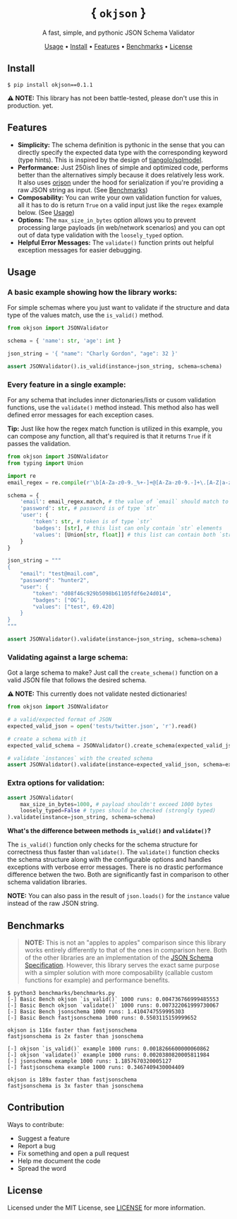 <div align="center">
    <h1>{ <code>okjson</code> }</h1>
    <p>A fast, simple, and pythonic JSON Schema Validator</p>
    <a href="#usage">Usage</a> • <a href="#install">Install</a> • <a href="#features">Features</a> • <a href="#benchmarks">Benchmarks</a> • <a href="#license">License</a>
</div>

## Install

```
$ pip install okjson==0.1.1
```

**⚠️ NOTE:** This library has not been battle-tested, please don't use this in production. yet.

## Features

- **Simplicity:** The schema definition is pythonic in the sense that you can directly specify the expected data type with the corresponding keyword (type hints). This is inspired by the design of [tiangolo/sqlmodel](https://github.com/tiangolo/sqlmodel).
- **Performance:** Just 250ish lines of simple and optimized code, performs better than the alternatives simply because it does relatively less work. It also uses [orjson](https://github.com/ijl/orjson) under the hood for serialization if you're providing a raw JSON string as input.  (See [Benchmarks](#benchmarks))
- **Composability:** You can write your own validation function for values, all it has to do is return `True` on a valid input just like the `regex` example below. (See [Usage](#every-feature-in-a-single-example))
- **Options:** The `max_size_in_bytes` option allows you to prevent processing large payloads (in web/network scenarios) and you can opt out of data type validation with the `loosely_typed` option.
- **Helpful Error Messages:** The `validate()` function prints out helpful exception messages for easier debugging.

## Usage

### A basic example showing how the library works:

For simple schemas where you just want to validate if the structure and data type of the values match, use the `is_valid()` method.

```py
from okjson import JSONValidator

schema = { 'name': str, 'age': int }

json_string = '{ "name": "Charly Gordon", "age": 32 }'

assert JSONValidator().is_valid(instance=json_string, schema=schema)
```

### Every feature in a single example:

For any schema that includes inner dictonaries/lists or cusom validation functions, use the `validate()` method instead. This method also has well defined error messages for each exception cases.

**Tip:** Just like how the regex match function is utilized in this example, you can compose any function, all that's required is that it returns `True` if it passes the validation.

```py
from okjson import JSONValidator
from typing import Union

import re
email_regex = re.compile(r'\b[A-Za-z0-9._%+-]+@[A-Za-z0-9.-]+\.[A-Z|a-z]{2,}\b')

schema = {
    'email': email_regex.match, # the value of `email` should match to the compiled email regex above
    'password': str, # password is of type `str`
    'user': {
        'token': str, # token is of type `str`
        'badges': [str], # this list can only contain `str` elements
        'values': [Union[str, float]] # this list can contain both `str` and `float` elements
    }
}

json_string = """
{
    "email": "test@mail.com",
    "password": "hunter2",
    "user": {
        "token": "d08f46c929b5098b61105fdf6e24d014",
        "badges": ["OG"],
        "values": ["test", 69.420]
    }
}
"""

assert JSONValidator().validate(instance=json_string, schema=schema)
```

### Validating against a large schema:

Got a large schema to make? Just call the `create_schema()` function on a valid JSON file that follows the desired schema.

**⚠️ NOTE:** This currently does not validate nested dictionaries!

```py
from okjson import JSONValidator

# a valid/expected format of JSON
expected_valid_json = open('tests/twitter.json', 'r').read()

# create a schema with it
expected_valid_schema = JSONValidator().create_schema(expected_valid_json)

# validate `instances` with the created schema
assert JSONValidator().validate(instance=expected_valid_json, schema=expected_valid_schema)
```

### Extra options for validation:

```py
assert JSONValidator(
    max_size_in_bytes=1000, # payload shouldn't exceed 1000 bytes
    loosely_typed=False # types should be checked (strongly typed)
).validate(instance=json_string, schema=schema)
```

**What's the difference between methods `is_valid()` and `validate()`?**

The `is_valid()` function only checks for the schema structure for correctness thus faster than `validate()`. The `validate()` function checks the schema structure along with the configurable options and handles exceptions with verbose error messages. There is no drastic performance difference betwen the two. Both are significantly fast in comparison to other schema validation libraries.

**NOTE:** You can also pass in the result of `json.loads()` for the `instance` value instead of the raw JSON string.

## Benchmarks

> **NOTE:** This is not an "apples to apples" comparison since this library works entirely differently to that of the ones in comparison here. Both of the other libraries are an implementation of the [JSON Schema Specification](https://json-schema.org/). However, this library serves the exact same purpose with a simpler solution with more composability (callable custom functions for example) and performance benefits.

```
$ python3 benchmarks/benchmarks.py
[-] Basic Bench okjson `is_valid()` 1000 runs: 0.004736766999485553
[-] Basic Bench okjson `validate()` 1000 runs: 0.007322061999730067
[-] Basic Bench jsonschema 1000 runs: 1.4104747559995303
[-] Basic Bench fastjsonschema 1000 runs: 0.5503115159999652

okjson is 116x faster than fastjsonschema
fastjsonschema is 2x faster than jsonschema

[-] okjson `is_valid()` example 1000 runs: 0.0018266600000060862
[-] okjson `validate()` example 1000 runs: 0.0020380820005811984
[-] jsonschema example 1000 runs: 1.1857670320005127
[-] fastjsonschema example 1000 runs: 0.3467409430004409

okjson is 189x faster than fastjsonschema
fastjsonschema is 3x faster than jsonschema
```

## Contribution

Ways to contribute:

- Suggest a feature
- Report a bug
- Fix something and open a pull request
- Help me document the code
- Spread the word

## License

Licensed under the MIT License, see <a href="https://github.com/mufeedvh/okjson/blob/master/LICENSE">LICENSE</a> for more information.

